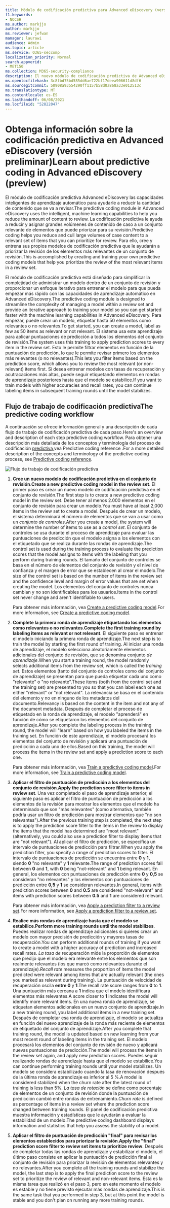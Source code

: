 ```yaml
---
title: Módulo de codificación predictiva para Advanced eDiscovery (versión preliminar)
f1.keywords:
- NOCSH
ms.author: markjjo
author: markjjo
ms.reviewer: jefwan
manager: laurawi
audience: Admin
ms.topic: article
ms.service: O365-seccomp
localization_priority: Normal
search.appverid:
- MET150
ms.collection: M365-security-compliance
description: El nuevo módulo de codificación predictiva de Advanced eDiscovery usa el aprendizaje automático para analizar elementos de un conjunto de revisión para predictiva cuáles son los elementos relevantes para su caso o investigación.
ms.openlocfilehash: 3c8fbd75bd585dd6ae722bf17deea906611d8df6
ms.sourcegitcommit: 50908a93554290ff1157b58d0a868a33e012513c
ms.translationtype: MT
ms.contentlocale: es-ES
ms.lasthandoff: 06/08/2021
ms.locfileid: "52822047"
---
```

# <a name="learn-about-predictive-coding-in-advanced-ediscovery-preview"></a><span data-ttu-id="49b24-103">Obtenga información sobre la codificación predictiva en Advanced eDiscovery (versión preliminar)</span><span class="sxs-lookup"><span data-stu-id="49b24-103">Learn about predictive coding in Advanced eDiscovery (preview)</span></span>

<span data-ttu-id="49b24-104">El módulo de codificación predictiva Advanced eDiscovery las capacidades inteligentes de aprendizaje automático para ayudarle a reducir la cantidad de contenido que se va a revisar.</span><span class="sxs-lookup"><span data-stu-id="49b24-104">The predictive coding module in Advanced eDiscovery uses the intelligent, machine learning capabilities to help you reduce the amount of content to review.</span></span> <span data-ttu-id="49b24-105">La codificación predictiva le ayuda a reducir y asignar grandes volúmenes de contenido de caso a un conjunto relevante de elementos que puede priorizar para su revisión.</span><span class="sxs-lookup"><span data-stu-id="49b24-105">Predictive coding helps you reduce and cull large volumes of case content to a relevant set of items that you can prioritize for review.</span></span> <span data-ttu-id="49b24-106">Para ello, cree y entrena sus propios modelos de codificación predictiva que le ayudarán a priorizar la revisión de los elementos más relevantes de un conjunto de revisión.</span><span class="sxs-lookup"><span data-stu-id="49b24-106">This is accomplished by creating and training your own predictive coding models that help you prioritize the review of the most relevant items in a review set.</span></span>

<span data-ttu-id="49b24-107">El módulo de codificación predictiva está diseñado para simplificar la complejidad de administrar un modelo dentro de un conjunto de revisión y proporcionar un enfoque iterativo para entrenar el modelo para que pueda empezar más rápido con las capacidades de aprendizaje automático en Advanced eDiscovery.</span><span class="sxs-lookup"><span data-stu-id="49b24-107">The predictive coding module is designed to streamline the complexity of managing a model within a review set and provide an iterative approach to training your model so you can get started faster with the machine learning capabilities in Advanced eDiscovery.</span></span> <span data-ttu-id="49b24-108">Para empezar, puede crear un modelo, etiquetar hasta 50 elementos como relevantes o no relevantes.</span><span class="sxs-lookup"><span data-stu-id="49b24-108">To get started, you can create a model, label as few as 50 items as relevant or not relevant.</span></span> <span data-ttu-id="49b24-109">El sistema usa este aprendizaje para aplicar puntuaciones de predicción a todos los elementos del conjunto de revisión.</span><span class="sxs-lookup"><span data-stu-id="49b24-109">The system uses this training to apply prediction scores to every item in the review set.</span></span> <span data-ttu-id="49b24-110">Esto le permite filtrar elementos en función de la puntuación de predicción, lo que le permite revisar primero los elementos más relevantes (o no relevantes).</span><span class="sxs-lookup"><span data-stu-id="49b24-110">This lets you filter items based on the prediction score, which  allows you to review the most relevant (or non-relevant) items first.</span></span> <span data-ttu-id="49b24-111">Si desea entrenar modelos con tasas de recuperación y acutracaciones más altas, puede seguir etiquetando elementos en rondas de aprendizaje posteriores hasta que el modelo se estabilice.</span><span class="sxs-lookup"><span data-stu-id="49b24-111">If you want to train models with higher accuracies and recall rates, you can continue labeling items in subsequent training rounds until the model stabilizes.</span></span>  

## <a name="the-predictive-coding-workflow"></a><span data-ttu-id="49b24-112">Flujo de trabajo de codificación predictiva</span><span class="sxs-lookup"><span data-stu-id="49b24-112">The predictive coding workflow</span></span>

<span data-ttu-id="49b24-113">A continuación se ofrece información general y una descripción de cada flujo de trabajo de codificación predictiva de cada paso.</span><span class="sxs-lookup"><span data-stu-id="49b24-113">Here's an overview and description of each step predictive coding workflow.</span></span> <span data-ttu-id="49b24-114">Para obtener una descripción más detallada de los conceptos y terminología del proceso de codificación [predictiva,](predictive-coding-reference.md)vea Predictive coding reference .</span><span class="sxs-lookup"><span data-stu-id="49b24-114">For a more detailed description of the concepts and terminology of the predictive coding process, see [Predictive coding reference](predictive-coding-reference.md).</span></span>

![Flujo de trabajo de codificación predictiva](..\media\PredictiveCodingWorkflow.png)

1. <span data-ttu-id="49b24-116">**Cree un nuevo modelo de codificación predictiva en el conjunto de revisión**.</span><span class="sxs-lookup"><span data-stu-id="49b24-116">**Create a new predictive coding model in the review set**.</span></span> <span data-ttu-id="49b24-117">El primer paso es crear un nuevo modelo de codificación predictiva en el conjunto de revisión.</span><span class="sxs-lookup"><span data-stu-id="49b24-117">The first step is to create a new predictive coding model in the review set.</span></span> <span data-ttu-id="49b24-118">Debe tener al menos 2.000 elementos en el conjunto de revisión para crear un modelo.</span><span class="sxs-lookup"><span data-stu-id="49b24-118">You must have at least 2,000 items in the review set to create a model.</span></span> <span data-ttu-id="49b24-119">Después de crear un modelo, el sistema determinará el número de elementos que se van a usar como un *conjunto de controles*.</span><span class="sxs-lookup"><span data-stu-id="49b24-119">After you create a model, the system will determine the number of items to use as a *control set*.</span></span> <span data-ttu-id="49b24-120">El conjunto de controles se usa durante el proceso de aprendizaje para evaluar las puntuaciones de predicción que el modelo asigna a los elementos con el etiquetado que se realiza durante las rondas de aprendizaje.</span><span class="sxs-lookup"><span data-stu-id="49b24-120">The control set is used during the training process to evaluate the prediction scores that the model assigns to items with the labeling that you perform during training rounds.</span></span> <span data-ttu-id="49b24-121">El tamaño del conjunto de controles se basa en el número de elementos del conjunto de revisión y el nivel de confianza y el margen de error que se establecen al crear el modelo.</span><span class="sxs-lookup"><span data-stu-id="49b24-121">The size of the control set is based on the number of items in the review set and the confidence level and margin of error values that are set when creating the model.</span></span> <span data-ttu-id="49b24-122">Los elementos del conjunto de controles nunca cambian y no son identificables para los usuarios.</span><span class="sxs-lookup"><span data-stu-id="49b24-122">Items in the control set never change and aren't identifiable to users.</span></span>

   <span data-ttu-id="49b24-123">Para obtener más información, vea [Create a predictive coding model](predictive-coding-create-model.md).</span><span class="sxs-lookup"><span data-stu-id="49b24-123">For more information, see [Create a predictive coding model](predictive-coding-create-model.md).</span></span>

2. <span data-ttu-id="49b24-124">**Complete la primera ronda de aprendizaje etiquetando los elementos como relevantes o no relevantes**.</span><span class="sxs-lookup"><span data-stu-id="49b24-124">**Complete the first training round by labeling items as relevant or not relevant**.</span></span> <span data-ttu-id="49b24-125">El siguiente paso es entrenar el modelo iniciando la primera ronda de aprendizaje.</span><span class="sxs-lookup"><span data-stu-id="49b24-125">The next step is to train the model by starting the first round of training.</span></span> <span data-ttu-id="49b24-126">Al iniciar una ronda de aprendizaje, el modelo selecciona aleatoriamente elementos adicionales del conjunto de revisión, que se denomina conjunto *de aprendizaje*.</span><span class="sxs-lookup"><span data-stu-id="49b24-126">When you start a training round, the model randomly selects additional items from the review set, which is called the *training set*.</span></span> <span data-ttu-id="49b24-127">Estos elementos (tanto del conjunto de controles como del conjunto de aprendizaje) se presentan para que pueda etiquetar cada uno como "relevante" o "no relevante".</span><span class="sxs-lookup"><span data-stu-id="49b24-127">These items (both from the control set and the training set) are presented to you so that you can label each one as either "relevant" or "not relevant".</span></span> <span data-ttu-id="49b24-128">La relevancia se basa en el contenido del elemento y no en ninguno de los metadatos del documento.</span><span class="sxs-lookup"><span data-stu-id="49b24-128">Relevancy is based on the content in the item and not any of the document metadata.</span></span> <span data-ttu-id="49b24-129">Después de completar el proceso de etiquetado en la ronda de aprendizaje, el modelo "aprenderá" en función de cómo se etiquetaron los elementos del conjunto de aprendizaje.</span><span class="sxs-lookup"><span data-stu-id="49b24-129">After you complete the labeling process in the training round, the model will "learn" based on how you labeled the items in the training set.</span></span> <span data-ttu-id="49b24-130">En función de este aprendizaje, el modelo procesará los elementos del conjunto de revisión y aplicará una puntuación de predicción a cada uno de ellos.</span><span class="sxs-lookup"><span data-stu-id="49b24-130">Based on this training, the model will process the items in the review set and apply a prediction score to each one.</span></span>

   <span data-ttu-id="49b24-131">Para obtener más información, vea [Train a predictive coding model](predictive-coding-train-model.md).</span><span class="sxs-lookup"><span data-stu-id="49b24-131">For more information, see [Train a predictive coding model](predictive-coding-train-model.md).</span></span>

3. <span data-ttu-id="49b24-132">**Aplicar el filtro de puntuación de predicción a los elementos del conjunto de revisión**.</span><span class="sxs-lookup"><span data-stu-id="49b24-132">**Apply the prediction score filter to items in review set**.</span></span> <span data-ttu-id="49b24-133">Una vez completado el paso de aprendizaje anterior, el siguiente paso es aplicar el filtro de puntuación de predicción a los elementos de la revisión para mostrar los elementos que el modelo ha determinado que son "más relevantes" (como alternativa, también podría usar un filtro de predicción para mostrar elementos que "no son relevantes").</span><span class="sxs-lookup"><span data-stu-id="49b24-133">After the previous training step is completed, the next step is to apply the prediction score filter to the items in the review to display the items that the model has determined are "most relevant" (alternatively, you could also use a prediction filter to display items that are "not relevant").</span></span> <span data-ttu-id="49b24-134">Al aplicar el filtro de predicción, se especifica un intervalo de puntuaciones de predicción para filtrar.</span><span class="sxs-lookup"><span data-stu-id="49b24-134">When you apply the prediction filter, you specify a range of prediction scores to filter.</span></span> <span data-ttu-id="49b24-135">El intervalo de puntuaciones de predicción se encuentra entre **0** y **1,** siendo **0** "no relevante" y **1** relevante.</span><span class="sxs-lookup"><span data-stu-id="49b24-135">The range of prediction scores fall between **0** and **1**, with **0** being "not-relevant" and **1** being relevant.</span></span> <span data-ttu-id="49b24-136">En general, los elementos con puntuaciones de predicción entre **0** y **0,5** se consideran "no relevantes" y los elementos con puntuaciones de predicción entre **0,5** y **1** se consideran relevantes.</span><span class="sxs-lookup"><span data-stu-id="49b24-136">In general, items with prediction scores between **0** and **0.5** are considered "not-relevant" and items with prediction scores between **0.5** and **1** are considered relevant.</span></span>

   <span data-ttu-id="49b24-137">Para obtener más información, vea [Apply a prediction filter to a review set](predictive-coding-apply-prediction-filter.md).</span><span class="sxs-lookup"><span data-stu-id="49b24-137">For more information, see [Apply a prediction filter to a review set](predictive-coding-apply-prediction-filter.md).</span></span>

4. <span data-ttu-id="49b24-138">**Realice más rondas de aprendizaje hasta que el modelo se estabilice**.</span><span class="sxs-lookup"><span data-stu-id="49b24-138">**Perform more training rounds until the model stabilizes**.</span></span> <span data-ttu-id="49b24-139">Puedes realizar rondas de aprendizaje adicionales si quieres crear un modelo con mayor precisión de predicción y mayores tasas de recuperación.</span><span class="sxs-lookup"><span data-stu-id="49b24-139">You can perform additional rounds of training if you want to create a model with a higher accuracy of prediction and increased recall rates.</span></span> <span data-ttu-id="49b24-140">*La tasa de* recuperación mide la proporción de elementos que predijo que el modelo era relevante entre los elementos que son realmente relevantes (los que marcó como relevantes durante el aprendizaje).</span><span class="sxs-lookup"><span data-stu-id="49b24-140">*Recall rate* measures the proportion of items the model predicted were relevant among items that are actually relevant (the ones you marked as relevant during training).</span></span> <span data-ttu-id="49b24-141">La puntuación de velocidad de recuperación oscila **entre 0** y **1**.</span><span class="sxs-lookup"><span data-stu-id="49b24-141">The recall rate score ranges from **0** to **1**.</span></span> <span data-ttu-id="49b24-142">Una puntuación más cercana a **1** indica que el modelo identificará elementos más relevantes.</span><span class="sxs-lookup"><span data-stu-id="49b24-142">A score closer to **1** indicates the model will identify more relevant items.</span></span> <span data-ttu-id="49b24-143">En una nueva ronda de aprendizaje, se etiquetan elementos adicionales en un nuevo conjunto de aprendizaje.</span><span class="sxs-lookup"><span data-stu-id="49b24-143">In a new training round, you label additional items in a new training set.</span></span> <span data-ttu-id="49b24-144">Después de completar esa ronda de aprendizaje, el modelo se actualiza en función del nuevo aprendizaje de la ronda más reciente de elementos de etiquetado del conjunto de aprendizaje.</span><span class="sxs-lookup"><span data-stu-id="49b24-144">After you complete that training round, the model is updated based on new learning from your most recent round of labeling items in the training set.</span></span> <span data-ttu-id="49b24-145">El modelo procesará los elementos del conjunto de revisión de nuevo y aplicará nuevas puntuaciones de predicción.</span><span class="sxs-lookup"><span data-stu-id="49b24-145">The model will process the items in the review set again, and apply new prediction scores.</span></span> <span data-ttu-id="49b24-146">Puedes seguir realizando rondas de aprendizaje hasta que el modelo se estabilice.</span><span class="sxs-lookup"><span data-stu-id="49b24-146">You can continue performing training rounds until your model stabilizes.</span></span> <span data-ttu-id="49b24-147">Un modelo se considera estabilizado cuando la tasa de renovación después de la última ronda de aprendizaje es inferior al 5 %.</span><span class="sxs-lookup"><span data-stu-id="49b24-147">A model is considered stabilized when the churn rate after the latest round of training is less than 5%.</span></span> <span data-ttu-id="49b24-148">*La tasa de rotación* se define como porcentaje de elementos de un conjunto de revisión donde la puntuación de predicción cambió entre rondas de entrenamiento.</span><span class="sxs-lookup"><span data-stu-id="49b24-148">*Churn rate* is defined as percentage of items in a review set where the prediction score changed between training rounds.</span></span> <span data-ttu-id="49b24-149">El panel de codificación predictiva muestra información y estadísticas que le ayudarán a evaluar la estabilidad de un modelo.</span><span class="sxs-lookup"><span data-stu-id="49b24-149">The predictive coding dashboard displays information and statistics that help you assess the stability of a model.</span></span>

5. <span data-ttu-id="49b24-150">**Aplicar el filtro de puntuación de predicción "final" para revisar los elementos establecidos para priorizar la revisión**.</span><span class="sxs-lookup"><span data-stu-id="49b24-150">**Apply the "final" prediction score filter to review set items to prioritize review**.</span></span> <span data-ttu-id="49b24-151">Después de completar todas las rondas de aprendizaje y estabilizar el modelo, el último paso consiste en aplicar la puntuación de predicción final al conjunto de revisión para priorizar la revisión de elementos relevantes y no relevantes.</span><span class="sxs-lookup"><span data-stu-id="49b24-151">After you complete all the training rounds and stabilize the model, the last step is to apply the final prediction score to the review set to prioritize the review of relevant and non-relevant items.</span></span> <span data-ttu-id="49b24-152">Esta es la misma tarea que realizó en el paso 3, pero en este momento el modelo es estable y no tiene previsto ejecutar más rondas de aprendizaje.</span><span class="sxs-lookup"><span data-stu-id="49b24-152">This is the same task that you performed in step 3, but at this point the model is stable and you don't plan on running any more training rounds.</span></span>
